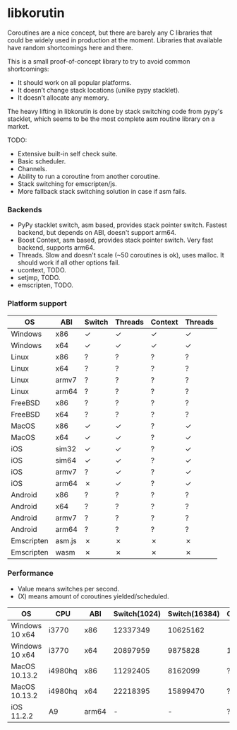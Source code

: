 # libkorutin

Coroutines are a nice concept, but there are barely any C libraries that could be widely used in production at the moment. Libraries that available have random shortcomings here and there.

This is a small proof-of-concept library to try to avoid common shortcomings:

- It should work on all popular platforms.
- It doesn’t change stack locations (unlike pypy stacklet).
- It doesn’t allocate any memory.

The heavy lifting in libkorutin is done by stack switching code from pypy's stacklet, which seems to be the most complete asm routine library on a market.

TODO:

- Extensive built-in self check suite.
- Basic scheduler.
- Channels.
- Ability to run a coroutine from another coroutine.
- Stack switching for emscripten/js.
- More fallback stack switching solution in case if asm fails.

### Backends

- PyPy stacklet switch, asm based, provides stack pointer switch. Fastest backend, but depends on ABI, doesn't support arm64.
- Boost Context, asm based, provides stack pointer switch. Very fast backend, supports arm64.
- Threads. Slow and doesn't scale (~50 coroutines is ok), uses malloc. It should work if all other options fail.
- ucontext, TODO.
- setjmp, TODO.
- emscripten, TODO.

### Platform support

| OS         | ABI    | Switch | Threads | Context | Threads |
| ---------- | ------ | ------ | ------- | ------- | ------- |
| Windows    | x86    | ✓      | ✓       | ✓       | ✓       |
| Windows    | x64    | ✓      | ✓       | ✓       | ✓       |
| Linux      | x86    | ?      | ?       | ?       | ?       |
| Linux      | x64    | ?      | ?       | ?       | ?       |
| Linux      | armv7  | ?      | ?       | ?       | ?       |
| Linux      | arm64  | ?      | ?       | ?       | ?       |
| FreeBSD    | x86    | ?      | ?       | ?       | ?       |
| FreeBSD    | x64    | ?      | ?       | ?       | ?       |
| MacOS      | x86    | ✓      | ✓       | ?       | ✓       |
| MacOS      | x64    | ✓      | ✓       | ?       | ✓       |
| iOS        | sim32  | ✓      | ✓       | ?       | ✓       |
| iOS        | sim64  | ✓      | ✓       | ?       | ✓       |
| iOS        | armv7  | ?      | ✓       | ?       | ✓       |
| iOS        | arm64  | ✗      | ✓       | ?       | ✓       |
| Android    | x86    | ?      | ?       | ?       | ?       |
| Android    | x64    | ?      | ?       | ?       | ?       |
| Android    | armv7  | ?      | ?       | ?       | ?       |
| Android    | arm64  | ?      | ?       | ?       | ?       |
| Emscripten | asm.js | ✗      | ✗       | ✗       | ✗       |
| Emscripten | wasm   | ✗      | ✗       | ✗       | ✗       |

### Performance

- Value means switches per second.
- (X) means amount of coroutines yielded/scheduled.

| OS             | CPU     | ABI    | Switch(1024) | Switch(16384) | Context(1024) | Context(16384) | Threads(32) | Threads(64) | Threads(128) |
| -------------- | ------- | ------ | ------------ | ------------- | ------------- | -------------- | ----------- | ------------| ------------ |
| Windows 10 x64 | i3770   | x86    | 12337349     | 10625162      |               |                | 176795      | 94395       | 45812        |
| Windows 10 x64 | i3770   | x64    | 20897959     | 9875828       | 17231499      | 8445864        | 205128      | 87551       | 47513        |
| MacOS 10.13.2  | i4980hq | x86    | 11292405     | 8162099       | ?             | ?              | 46093       | 16470       | 7181         |
| MacOS 10.13.2  | i4980hq | x64    | 22218395     | 15899470      | ?             | ?              | 46947       | 16641       | 7334         |
| iOS 11.2.2     | A9      | arm64  | -            | -             | ?             | ?              | 17764       | 6353        | 1930         |
